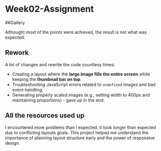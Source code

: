 # Week02-Assignment

##Gallery

Althought most of the points were achieved, the result is not what was expected.

## Rework

A lot of changes and rewrite the code countless times:

- Creating a layout where the **large image fills the entire screen** while keeping the **thumbnail bar on top**.
- Troubleshooting JavaScript errors related to `undefined` images and bad event handling.
- Generating properly scaled images (e.g., setting width to 400px and maintaining proportions) - gave up in the end.

## All the resources used up

I encountered more problems than I expected. It took longer than expected due to conflicting layouts goals.
This project helped me understand the importance of planning layout structure early and the power of responsive design.
